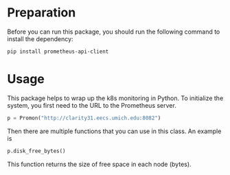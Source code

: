 # Preparation

Before you can run this package, you should run the following command to install the dependency:
```bash
pip install prometheus-api-client
```

# Usage

This package helps to wrap up the k8s monitoring in Python. To initialize the system, you first need to the URL to the Prometheus server.
```Python
p = Promon("http://clarity31.eecs.umich.edu:8082")
```

Then there are multiple functions that you can use in this class. An example is
```Python
p.disk_free_bytes()
```

This function returns the size of free space in each node (bytes).
